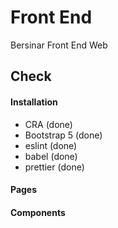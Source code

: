 # Front End

Bersinar Front End Web

## Check

#### Installation
* CRA (done)
* Bootstrap 5 (done)
* eslint (done)
* babel (done)
* prettier (done)


#### Pages

#### Components
